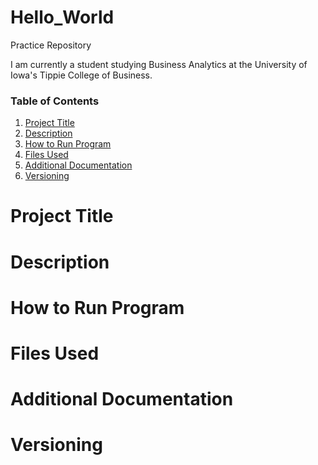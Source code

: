# Hello_World
Practice Repository 

I am currently a student studying Business Analytics at the University of Iowa's Tippie College of Business. 






### Table of Contents

1. [Project Title](#Project-Title)
2. [Description](#Description)
3. [How to Run Program](#How-to-Run-Program)
4. [Files Used](#Files-Used)
5. [Additional Documentation](#Additional-Documentation)
6. [Versioning](#Versioning)




# Project Title 

# Description 

# How to Run Program

# Files Used 

# Additional Documentation 

# Versioning 
